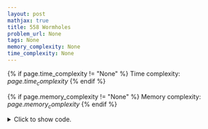 ```yaml
---
layout: post
mathjax: true
title: 558 Wormholes
problem_url: None
tags: None
memory_complexity: None
time_complexity: None
---
```




{% if page.time_complexity != "None" %}
Time complexity: ${{ page.time_complexity }}$
{% endif %}

{% if page.memory_complexity != "None" %}
Memory complexity: ${{ page.memory_complexity }}$
{% endif %}

<details>
<summary>
<p style="display:inline">Click to show code.</p>
</summary>
```cpp
{% raw %}
using namespace std;
using vi = vector<int>;
struct edge
{
    int a, b, c;
};
const int INF = 1e9;
int n, m;
vector<edge> edges;
bool solve(void)
{
    vi d(n, INF);
    d[0] = 0;
    bool negcycle;
    for (int i = 0; i < n; ++i)
    {
        negcycle = false;
        for (const auto &e : edges)
        {
            if (d[e.a] < INF and d[e.b] > d[e.a] + e.c)
            {
                d[e.b] = max(-INF, d[e.a] + e.c);
                negcycle = true;
            }
        }
    }
    return negcycle;
}
int main(void)
{
    int t;
    cin >> t;
    while (t--)
    {
        cin >> n >> m;
        edges.assign(m, {});
        for (auto &e : edges)
            cin >> e.a >> e.b >> e.c;
        cout << (solve() ? "possible" : "not possible") << endl;
    }
    return 0;
}

{% endraw %}
```
</details>

